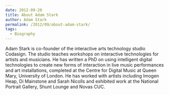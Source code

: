 ```yaml
---
date: 2012-09-20
title: About Adam Stark
author: Adam Stark
permalink: /2012/09/about-adam-stark/
tags:
  - Biography
---
```

Adam Stark is co-founder of the interactive arts technology studio Codasign. The studio teaches workshops on interactive technologies for artists and musicians. He has written a PhD on using intelligent digital technologies to create new forms of interaction in live music performances and art installations, completed at the Centre for Digital Music at Queen Mary, University of London. He has worked with artists including Imogen Heap, Di Mainstone and Sarah Nicolls and exhibited work at the National Portrait Gallery, Shunt Lounge and Novas CUC.
